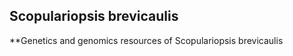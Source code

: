 **Scopulariopsis brevicaulis**
-----------------
**Genetics and genomics resources of Scopulariopsis brevicaulis

